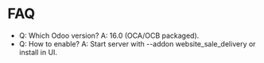 # FAQ

- Q: Which Odoo version? A: 16.0 (OCA/OCB packaged).
- Q: How to enable? A: Start server with --addon website_sale_delivery or install in UI.
